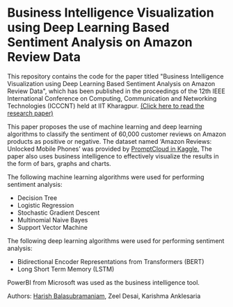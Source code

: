 # Business Intelligence Visualization using Deep Learning Based Sentiment Analysis on Amazon Review Data
This repository contains the code for the paper titled "Business Intelligence Visualization using Deep Learning Based Sentiment Analysis on Amazon Review Data", which has been published in the proceedings of the 12th IEEE International Conference on Computing, Communication and Networking Technologies (ICCCNT) held at IIT Kharagpur. [(Click here to read the research paper)](https://ieeexplore.ieee.org/document/9579786)

This paper proposes the use of machine learning and deep learning algorithms to classify the sentiment of 60,000 customer reviews on Amazon products as positive or negative. The dataset named ‘Amazon Reviews: Unlocked Mobile Phones’ was provided by [PromptCloud in Kaggle.](https://www.kaggle.com/datasets/PromptCloudHQ/amazon-reviews-unlocked-mobile-phones) The paper also uses business intelligence to effectively visualize the results in the form of bars, graphs and charts.

The following machine learning algorithms were used for performing sentiment analysis:
- Decision Tree
- Logistic Regression
- Stochastic Gradient Descent
- Multinomial Naive Bayes
- Support Vector Machine

The following deep learning algorithms were used for performing sentiment analysis:
- Bidirectional Encoder Representations from Transformers (BERT)
- Long Short Term Memory (LSTM)

PowerBI from Microsoft was used as the business intelligence tool.

Authors: [Harish Balasubramaniam](https://github.com/harishb1407), Zeel Desai, Karishma Anklesaria
